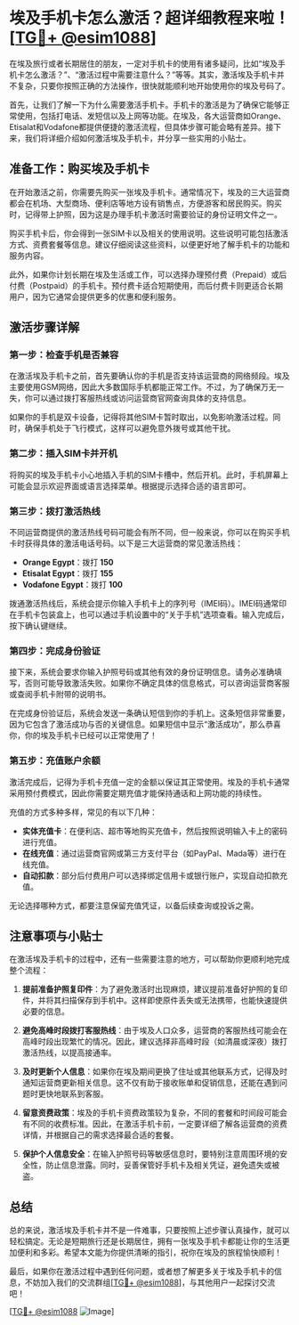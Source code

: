 # 埃及手机卡怎么激活？超详细教程来啦！[[TG💪+ @esim1088](https://t.me/s/esim1088)]

在埃及旅行或者长期居住的朋友，一定对手机卡的使用有诸多疑问，比如“埃及手机卡怎么激活？”、“激活过程中需要注意什么？”等等。其实，激活埃及手机卡并不复杂，只要你按照正确的方法操作，很快就能顺利地开始使用你的埃及号码了。

首先，让我们了解一下为什么需要激活手机卡。手机卡的激活是为了确保它能够正常使用，包括打电话、发短信以及上网等功能。在埃及，各大运营商如Orange、Etisalat和Vodafone都提供便捷的激活流程，但具体步骤可能会略有差异。接下来，我们将详细介绍如何激活埃及手机卡，并分享一些实用的小贴士。

## 准备工作：购买埃及手机卡

在开始激活之前，你需要先购买一张埃及手机卡。通常情况下，埃及的三大运营商都会在机场、大型商场、便利店等地方设有销售点，方便游客和居民购买。购买时，记得带上护照，因为这是办理手机卡激活时需要验证的身份证明文件之一。

购买手机卡后，你会得到一张SIM卡以及相关的使用说明。这些说明可能包括激活方式、资费套餐等信息。建议仔细阅读这些资料，以便更好地了解手机卡的功能和服务内容。

此外，如果你计划长期在埃及生活或工作，可以选择办理预付费（Prepaid）或后付费（Postpaid）的手机卡。预付费卡适合短期使用，而后付费卡则更适合长期用户，因为它通常会提供更多的优惠和便利服务。

## 激活步骤详解

### 第一步：检查手机是否兼容

在激活埃及手机卡之前，首先要确认你的手机是否支持该运营商的网络频段。埃及主要使用GSM网络，因此大多数国际手机都能正常工作。不过，为了确保万无一失，你可以通过拨打客服热线或访问运营商官网查询具体的支持信息。

如果你的手机是双卡设备，记得将其他SIM卡暂时取出，以免影响激活过程。同时，确保手机处于飞行模式，这样可以避免意外拨号或其他干扰。

### 第二步：插入SIM卡并开机

将购买的埃及手机卡小心地插入手机的SIM卡槽中，然后开机。此时，手机屏幕上可能会显示欢迎界面或语言选择菜单。根据提示选择合适的语言即可。

### 第三步：拨打激活热线

不同运营商提供的激活热线号码可能会有所不同，但一般来说，你可以在购买手机卡时获得具体的激活电话号码。以下是三大运营商的常见激活热线：

- **Orange Egypt**：拨打 **150**
- **Etisalat Egypt**：拨打 **155**
- **Vodafone Egypt**：拨打 **100**

拨通激活热线后，系统会提示你输入手机卡上的序列号（IMEI码）。IMEI码通常印在手机卡包装盒上，也可以通过手机设置中的“关于手机”选项查看。输入完成后，按下确认键继续。

### 第四步：完成身份验证

接下来，系统会要求你输入护照号码或其他有效的身份证明信息。请务必准确填写，否则可能导致激活失败。如果你不确定具体的信息格式，可以咨询运营商客服或查阅手机卡附带的说明书。

在完成身份验证后，系统会发送一条确认短信到你的手机上。这条短信非常重要，因为它包含了激活成功与否的关键信息。如果短信中显示“激活成功”，那么恭喜你，你的埃及手机卡已经可以正常使用了！

### 第五步：充值账户余额

激活完成后，记得为手机卡充值一定的金额以保证其正常使用。埃及的手机卡通常采用预付费模式，因此你需要定期充值才能保持通话和上网功能的持续性。

充值的方式多种多样，常见的有以下几种：

- **实体充值卡**：在便利店、超市等地购买充值卡，然后按照说明输入卡上的密码进行充值。
- **在线充值**：通过运营商官网或第三方支付平台（如PayPal、Mada等）进行在线充值。
- **自动扣款**：部分后付费用户可以选择绑定信用卡或银行账户，实现自动扣款充值。

无论选择哪种方式，都要注意保留充值凭证，以备后续查询或投诉之需。

## 注意事项与小贴士

在激活埃及手机卡的过程中，还有一些需要注意的地方，可以帮助你更顺利地完成整个流程：

1. **提前准备护照复印件**：为了避免激活时出现麻烦，建议提前准备好护照的复印件，并将其扫描保存到手机中。这样即使原件丢失或无法携带，也能快速提供必要的信息。

2. **避免高峰时段拨打客服热线**：由于埃及人口众多，运营商的客服热线可能会在高峰时段出现繁忙的情况。因此，建议选择非高峰时段（如清晨或深夜）拨打激活热线，以提高接通率。

3. **及时更新个人信息**：如果你在埃及期间更换了住址或其他联系方式，记得及时通知运营商更新相关信息。这不仅有助于接收账单和促销信息，还能在遇到问题时更快地联系到客服。

4. **留意资费政策**：埃及的手机卡资费政策较为复杂，不同的套餐和时间段可能会有不同的收费标准。因此，在激活手机卡前，一定要详细了解各运营商的资费详情，并根据自己的需求选择最合适的套餐。

5. **保护个人信息安全**：在输入护照号码等敏感信息时，要特别注意周围环境的安全性，防止信息泄露。同时，妥善保管好手机卡及相关凭证，避免遗失或被盗。

## 总结

总的来说，激活埃及手机卡并不是一件难事，只要按照上述步骤认真操作，就可以轻松搞定。无论是短期旅行还是长期居住，拥有一张埃及手机卡都能让你的生活更加便利和多彩。希望本文能为你提供清晰的指引，祝你在埃及的旅程愉快顺利！

最后，如果你在激活过程中遇到任何问题，或者想了解更多关于埃及手机卡的信息，不妨加入我们的交流群组[[TG💪+ @esim1088](https://t.me/s/esim1088)]，与其他用户一起探讨交流吧！

[[TG💪+ @esim1088](https://t.me/s/esim1088) ![Image](https://i.postimg.cc/4NQfJmqS/Snipaste-2025-05-13-00-14-12.png)]